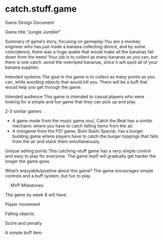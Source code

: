 # catch.stuff.game
Game Design Document

Game title
"Jungle Jumble!"

Summary of game’s story, focusing on gameplay
You are a monkey engineer who has just made a banana collecting device, and by some coincidence, there was a huge quake that would make all the bananas fall down from the trees! Your job is to collect as many bananas as you can, but there is one catch: avoid the overriped bananas, since it will spoil all of your banana supplies.

Intended systems
The goal in the game is to collect as many points as you can, while avoiding objects that would kill you. There will be a buff that would help you get through the game.

Intended audience
This game is intended to casual players who were looking for a simple and fun game that they can pick up and play.

2-3 similar games
- A game mode from the music game osu!, Catch the Beat has a similar mechanic where you have to catch falling items from the air.
- A minigame from the PS1 game, Bishi Bashi Special, has a burger building game where players have to catch the burger toppings that falls from the air and stack them simultaneously.

Unique selling points
This catching-stuff game has a very simple control and easy to play for everyone. The game itself will gradually get harder the longer the game goes.

What’s enjoyable/positive about this game?
The game encourages simple controls and a buff system, but fun to play.

 
MVP Milestones:

The game by week 8 will have:

Player movement

Falling objects

Score and penalty

A simple buff item.
 
